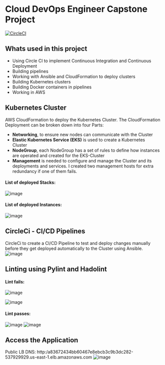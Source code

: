 # Cloud DevOps Engineer Capstone Project
[![CircleCI](https://circleci.com/gh/viji4sk/viji-capstone/tree/master.svg?style=svg)](https://circleci.com/gh/viji4sk/viji-capstone/tree/master)
## Whats used in this project
- Using Circle CI to implement Continuous Integration and Continuous Deployment
- Building pipelines
- Working with Ansible and CloudFormation to deploy clusters
- Building Kubernetes clusters
- Building Docker containers in pipelines
- Working in AWS

## Kubernetes Cluster
AWS CloudFormation to deploy the Kubernetes Cluster.
The CloudFormation Deployment can be broken down into four Parts:
- **Networking**, to ensure new nodes can communicate with the Cluster
- **Elastic Kubernetes Service (EKS)** is used to create a Kubernetes Cluster
- **NodeGroup**, each NodeGroup has a set of rules to define how instances are operated and created for the EKS-Cluster
- **Management** is needed to configure and manage the Cluster and its deployments and services. I created two management hosts for extra redundancy if one of them fails.

#### List of deployed Stacks:
![image](https://user-images.githubusercontent.com/94306530/148208354-ffee5368-86be-4731-9188-d73e23aae114.png)

#### List of deployed Instances:
![image](https://user-images.githubusercontent.com/94306530/148208823-41c3e34c-3cb9-4931-8f82-b81f153b88d5.png)

## CircleCi - CI/CD Pipelines
CircleCi to create a CI/CD Pipeline to test and deploy changes manually before they get deployed automatically to the Cluster using Ansible.
![image](https://user-images.githubusercontent.com/94306530/148208576-35e0f2a1-35c8-46ff-ac85-513fee543fbd.png)

## Linting using Pylint and Hadolint

#### Lint fails:
![image](https://user-images.githubusercontent.com/94306530/148209762-a0d3c359-da1d-422a-9daf-b61983c66418.png)

![image](https://user-images.githubusercontent.com/94306530/148209630-c40f46d1-515b-46ff-8972-0b5e530ad0e6.png)

#### Lint passes:
![image](https://user-images.githubusercontent.com/94306530/148209837-97c0d997-d390-4b2e-badb-abdfd8b4edfe.png)
![image](https://user-images.githubusercontent.com/94306530/148209938-a9832eee-cd9a-4874-99c7-3b525e2f13a0.png)

## Access the Application
Public LB DNS: http:/a83672434bb60467e8ebcb3c9b3dc282-537929929.us-east-1.elb.amazonaws.com
![image](https://user-images.githubusercontent.com/94306530/148211158-a636fa39-d44d-4ed3-b664-a68c2749117b.png)


